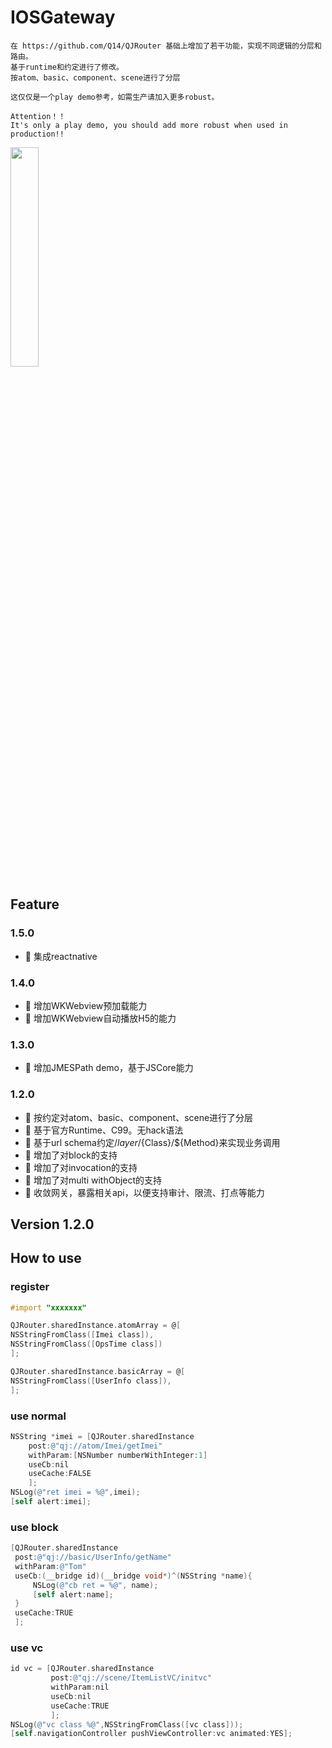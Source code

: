 # IOSGateway
```text
在 https://github.com/Q14/QJRouter 基础上增加了若干功能，实现不同逻辑的分层和路由。
基于runtime和约定进行了修改。
按atom、basic、component、scene进行了分层

这仅仅是一个play demo参考，如需生产请加入更多robust。

Attention！！
It's only a play demo, you should add more robust when used in production!!
```

<img src="https://s3.ax1x.com/2021/02/05/y8EUHK.png" width="30%"/>

## Feature
### 1.5.0
- 🎉  集成reactnative

### 1.4.0
- 🎉  增加WKWebview预加载能力
- 🎉  增加WKWebview自动播放H5的能力

### 1.3.0
- 🎉  增加JMESPath demo，基于JSCore能力

### 1.2.0
- 🎉  按约定对atom、basic、component、scene进行了分层
- 🎉  基于官方Runtime、C99。无hack语法
- 🎉  基于url schema约定/${layer}/${Class}/${Method}来实现业务调用
- 🎉  增加了对block的支持
- 🎉  增加了对invocation的支持
- 🎉  增加了对multi withObject的支持
- 🎉  收敛网关，暴露相关api，以便支持审计、限流、打点等能力

## Version 1.2.0


## How to use

### register
```objective-c
#import "xxxxxxx"

QJRouter.sharedInstance.atomArray = @[
NSStringFromClass([Imei class]),
NSStringFromClass([OpsTime class])
];

QJRouter.sharedInstance.basicArray = @[
NSStringFromClass([UserInfo class]),
];
```

### use normal
```objective-c
NSString *imei = [QJRouter.sharedInstance
    post:@"qj://atom/Imei/getImei"
    withParam:[NSNumber numberWithInteger:1]
    useCb:nil
    useCache:FALSE
    ];
NSLog(@"ret imei = %@",imei);
[self alert:imei];
```

### use block
```objective-c
[QJRouter.sharedInstance
 post:@"qj://basic/UserInfo/getName"
 withParam:@"Tom"
 useCb:(__bridge id)(__bridge void*)^(NSString *name){
     NSLog(@"cb ret = %@", name);
     [self alert:name];
 }
 useCache:TRUE
 ];
 ```
 
 ### use vc
 ```objective-c
 id vc = [QJRouter.sharedInstance
          post:@"qj://scene/ItemListVC/initvc"
          withParam:nil
          useCb:nil
          useCache:TRUE
          ];
 NSLog(@"vc class %@",NSStringFromClass([vc class]));
 [self.navigationController pushViewController:vc animated:YES];
  ```

